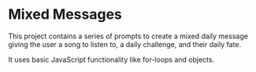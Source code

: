 # Mixed Messages

This project contains a series of prompts to create a mixed daily message giving the user a song to listen to, a daily challenge, and their daily fate. 

It uses basic JavaScript functionality like for-loops and objects. 
